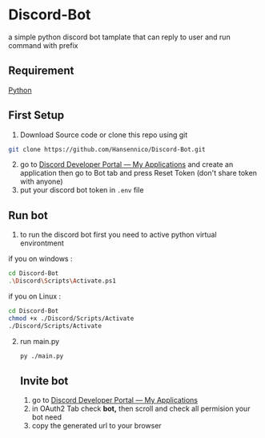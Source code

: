 # Discord-Bot

a simple python discord bot tamplate that can reply to user and run command with prefix

## Requirement

[Python](https://www.python.org/downloads/ "Python Download Link")

## First Setup

1. Download Source code or clone this repo using git

```bash
git clone https://github.com/Hansennico/Discord-Bot.git
```

2. go to [Discord Developer Portal — My Applications](https://discord.com/developers/applications) and create an application
   then go to Bot tab and press Reset Token (don't share token with anyone)
3. put your discord bot token in `.env` file

## Run bot

1. to run the discord bot first you need to active python virtual environtment

if you on windows :

```bash
cd Discord-Bot
.\Discord\Scripts\Activate.ps1
```

if you on Linux :

```bash
cd Discord-Bot
chmod +x ./Discord/Scripts/Activate
./Discord/Scripts/Activate
```

2. run main.py

   ```bash
   py ./main.py
   ```

   ## Invite bot

   1. go to [Discord Developer Portal — My Applications](https://discord.com/developers/applications)
   2. in OAuth2 Tab check **bot,** then scroll and check all permision your bot need
   3. copy the generated url to your browser
